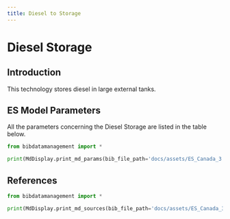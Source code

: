 ```yaml
---
title: Diesel to Storage
---
```


# Diesel Storage

## Introduction

This technology stores diesel in large external tanks.

## ES Model Parameters

All the parameters concerning the Diesel Storage are listed in the table
below.

```python exec="on"
from bibdatamanagement import *

print(MdDisplay.print_md_params(bib_file_path='docs/assets/ES_Canada_3.bib',filter_entry='DIE_STO'))
```

## References

```python exec="on"
from bibdatamanagement import *

print(MdDisplay.print_md_sources(bib_file_path='docs/assets/ES_Canada_3.bib',filter_entry='DIE_STO'))
```

